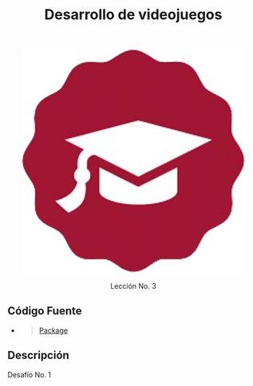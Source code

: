 <h1 align="center"> Desarrollo de videojuegos </h1> <br>
<p align="center">
  <a href="#">
    <img alt="lecciones" title="Desarrollo de videojuegos" src="../lecciones.png" width="450">
  </a>
</p>

<p align="center">
  Lección No. 3
</p>



## Código Fuente

* > [Package](../packages/lecciones/leccion3/leccion3_p1_carlos_mata.unitypackage)



<!-- END doctoc generated TOC please keep comment here to allow auto update -->

## Descripción
Desafío No. 1